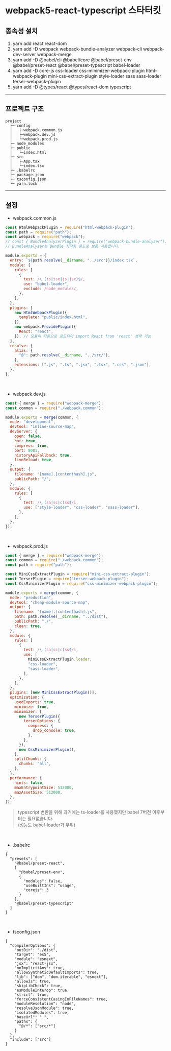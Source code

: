 # webpack5-react-typescript 스타터킷

## 종속성 설치
1. yarn add react react-dom
2. yarn add -D webpack webpack-bundle-analyzer webpack-cli webpack-dev-server webpack-merge
3. yarn add -D @babel/cli @babel/core @babel/preset-env @babel/preset-react @babel/preset-typescript babel-loader
4. yarn add -D core-js css-loader css-minimizer-webpack-plugin html-webpack-plugin mini-css-extract-plugin style-loader sass sass-loader terser-webpack-plugin
5. yarn add -D @types/react @types/react-dom typescript
-------------------

## 프로젝트 구조
```
project 
  ├─ config
  │   ├─webpack.common.js
  │   ├─webpack.dev.js
  │   └─webpack.prod.js
  ├─ node_modules 
  ├─ public
  │   └─index.html
  ├─ src 
  │   ├─App.tsx
  │   └─index.tsx
  ├─ .babelrc
  ├─ package.json
  ├─ tsconfig.json
  └─ yarn.lock
```
-------------------

## 설정
* webpack.common.js
```javascript
const HtmlWebpackPlugin = require("html-webpack-plugin");
const path = require("path");
const webpack = require("webpack");
// const { BundleAnalyzerPlugin } = require("webpack-bundle-analyzer");
// BundleAnalyzer는 Bundle 최적화 용도로 보통 사용합니다.

module.exports = {
  entry: `${path.resolve(__dirname, "../src")}/index.tsx`,
  module: {
    rules: [
      {
        test: /\.(ts|tsx|js|jsx)$/,
        use: "babel-loader",
        exclude: /node_modules/,
      },
    ],
  },
  plugins: [
    new HtmlWebpackPlugin({
      template: "public/index.html",
    }),
    new webpack.ProvidePlugin({
      React: "react",
    }), // 모듈이 자동으로 로드되어 import React from 'react' 생략 가능
  ],
  resolve: {
    alias: {
      "@": path.resolve(__dirname, "../src/"),
    },
    extensions: [".js", ".ts", ".jsx", ".tsx", ".css", ".json"],
  },
};
```
<br/>

- webpack.dev.js
```javascript
const { merge } = require("webpack-merge");
const common = require("./webpack.common");

module.exports = merge(common, {
  mode: "development",
  devtool: "inline-source-map",
  devServer: {
    open: false,
    hot: true,
    compress: true,
    port: 8081,
    historyApiFallback: true,
    liveReload: true,
  },
  output: {
    filename: "[name].[contenthash].js",
    publicPath: "/",
  },
  module: {
    rules: [
      {
        test: /\.(sa|sc|c)ss$/i,
        use: ["style-loader", "css-loader", "sass-loader"],
      },
    ],
  },
});
```
<br/>

- webpack.prod.js
```javascript
const { merge } = require("webpack-merge");
const common = require("./webpack.common");
const path = require("path");

const MiniCssExtractPlugin = require("mini-css-extract-plugin");
const TerserPlugin = require("terser-webpack-plugin");
const CssMinimizerPlugin = require("css-minimizer-webpack-plugin");

module.exports = merge(common, {
  mode: "production",
  devtool: "cheap-module-source-map",
  output: {
    filename: "[name].[contenthash].js",
    path: path.resolve(__dirname, "../dist"),
    publicPath: "./",
    clean: true,
  },
  module: {
    rules: [
      {
        test: /\.(sa|sc|c)ss$/i,
        use: [
          MiniCssExtractPlugin.loader,
          "css-loader",
          "sass-loader",
        ],
      },
    ],
  },
  plugins: [new MiniCssExtractPlugin()],
  optimization: {
    usedExports: true,
    minimize: true,
    minimizer: [
      new TerserPlugin({
        terserOptions: {
          compress: {
            drop_console: true,
          },
        },
      }),
      new CssMinimizerPlugin(),
    ],
    splitChunks: {
      chunks: "all",
    },
  },
  performance: {
    hints: false,
    maxEntrypointSize: 512000,
    maxAssetSize: 512000,
  },
});
```

> typescript 변환을 위해 과거에는 ts-loader를 사용했지만 babel 7버전 이후부터는 필요없습니다.  
> (성능도 babel-loader가 우위) 

<br />

- .babelrc
```
{
  "presets": [
    "@babel/preset-react",
    [
      "@babel/preset-env",
      {
        "modules": false,
        "useBuiltIns": "usage",
        "corejs": 3
      }
    ],
    "@babel/preset-typescript"
  ]
}
```
<br/>

- tsconfig.json
```
{
  "compilerOptions": {
    "outDir": "./dist",
    "target": "es5",
    "module": "esnext",
    "jsx": "react-jsx",
    "noImplicitAny": true,
    "allowSyntheticDefaultImports": true,
    "lib": ["dom", "dom.iterable", "esnext"],
    "allowJs": true,
    "skipLibCheck": true,
    "esModuleInterop": true,
    "strict": true,
    "forceConsistentCasingInFileNames": true,
    "moduleResolution": "node",
    "resolveJsonModule": true,
    "isolatedModules": true,
    "baseUrl": ".",
    "paths": {
      "@/*": ["src/*"]
    }
  },
  "include": ["src"]
}
```
